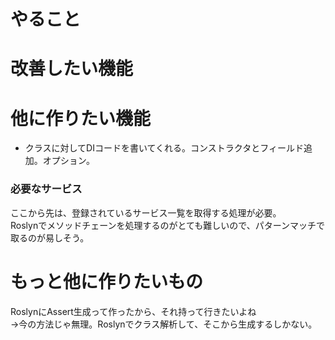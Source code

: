 ﻿# やること

# 改善したい機能

# 他に作りたい機能
- クラスに対してDIコードを書いてくれる。コンストラクタとフィールド追加。オプション。

### 必要なサービス
ここから先は、登録されているサービス一覧を取得する処理が必要。  
Roslynでメソッドチェーンを処理するのがとても難しいので、パターンマッチで取るのが易しそう。

# もっと他に作りたいもの
RoslynにAssert生成って作ったから、それ持って行きたいよね  
→今の方法じゃ無理。Roslynでクラス解析して、そこから生成するしかない。












